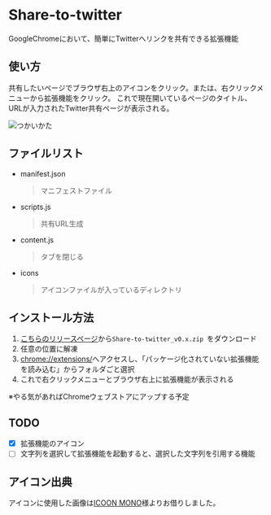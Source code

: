 # Share-to-twitter
GoogleChromeにおいて、簡単にTwitterへリンクを共有できる拡張機能

## 使い方
共有したいページでブラウザ右上のアイコンをクリック。または、右クリックメニューから拡張機能をクリック。
これで現在開いているページのタイトル、URLが入力されたTwitter共有ページが表示される。

![つかいかた](https://raw.githubusercontent.com/KosukeY920/Share-to-twitter/images/Howto.gif)

## ファイルリスト
- manifest.json
    > マニフェストファイル　
- scripts.js
    > 共有URL生成
- content.js
    > タブを閉じる
- icons
    > アイコンファイルが入っているディレクトリ


## インストール方法
1. [こちらのリリースページ](https://github.com/KosukeY920/Share-to-twitter/releases)から`Share-to-twitter_v0.x.zip
`をダウンロード
2. 任意の位置に解凍
3. <chrome://extensions/>へアクセスし、「パッケージ化されていない拡張機能を読み込む」からフォルダごと選択
4. これで右クリックメニューとブラウザ右上に拡張機能が表示される

※やる気があればChromeウェブストアにアップする予定

## TODO
- [x] 拡張機能のアイコン
- [ ] 文字列を選択して拡張機能を起動すると、選択した文字列を引用する機能

## アイコン出典
アイコンに使用した画像は[ICOON MONO](https://icooon-mono.com/ "ICOON MONO")様よりお借りしました。
